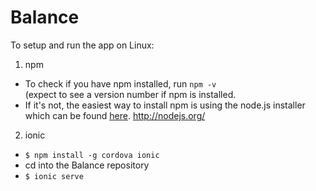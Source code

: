 Balance
=======

To setup and run the app on Linux:

1. npm
  * To check if you have npm installed, run
    <code>npm -v</code>   
  (expect to see a version number if npm is installed.
  * If it's not, the easiest way to install npm is using the node.js installer which can be found [here](http://nodejs.org/ "Title"). http://nodejs.org/

2. ionic
  * <code>$ npm install -g cordova ionic</code>
  * cd into the Balance repository
  * <code>$ ionic serve</code>


